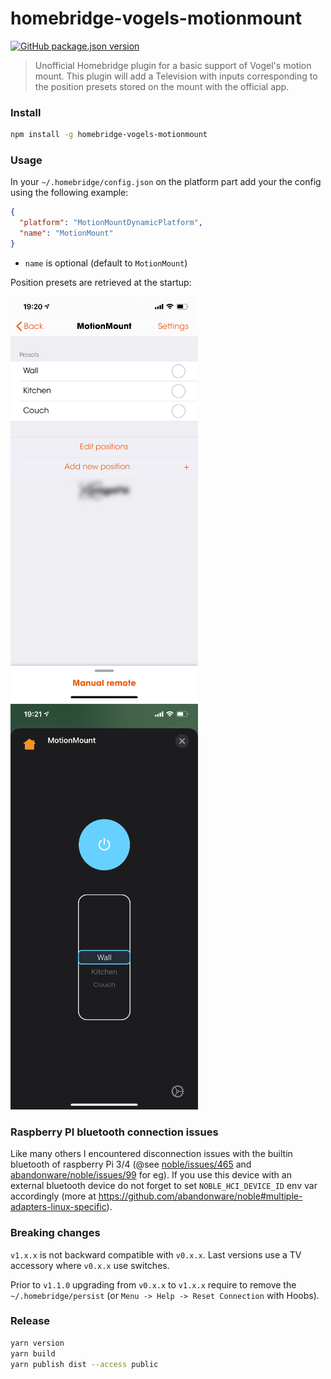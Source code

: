# homebridge-vogels-motionmount

[![GitHub package.json version](https://img.shields.io/github/package-json/v/howm/homebridge-vogels-motionmount)](https://www.npmjs.com/package/@howm/homebridge-vogels-motionmount)

> Unofficial Homebridge plugin for a basic support of Vogel's motion mount. This plugin will add a Television with inputs corresponding to the position presets stored on the mount with the official app.

### Install

```bash
npm install -g homebridge-vogels-motionmount 
```

### Usage

In your `~/.homebridge/config.json` on the platform part add your the config using the following example:

```json
{
  "platform": "MotionMountDynamicPlatform",
  "name": "MotionMount"
}
```

- `name` is optional (default to `MotionMount`)
 
Position presets are retrieved at the startup: 
 
 ![Alt text](screens/motionmount-app.png?raw=true "Motion mount official app") ![Alt text](screens/tv-accessory.png?raw=true "TV accessory")
 
### Raspberry PI bluetooth connection issues

Like many others I encountered disconnection issues with the builtin bluetooth of raspberry Pi 3/4 (@see [noble/issues/465](https://github.com/noble/noble/issues/465) and [abandonware/noble/issues/99](https://github.com/abandonware/noble/issues/99) for eg). If you use this device with an external bluetooth device do not forget to set `NOBLE_HCI_DEVICE_ID` env var accordingly (more at https://github.com/abandonware/noble#multiple-adapters-linux-specific).  

### Breaking changes

`v1.x.x` is not backward compatible with `v0.x.x`. Last versions use a TV accessory where `v0.x.x` use switches.

Prior to `v1.1.0` upgrading from `v0.x.x` to `v1.x.x` require to remove the `~/.homebridge/persist` (or `Menu -> Help -> Reset Connection` with Hoobs).

### Release

```bash
yarn version
yarn build
yarn publish dist --access public
```
